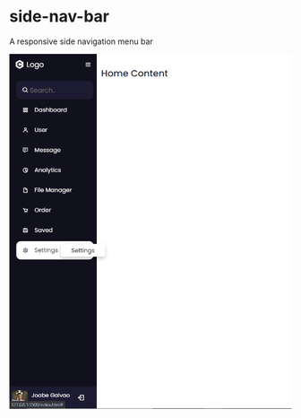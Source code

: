# side-nav-bar
A responsive side navigation menu bar

![img](https://github.com/joabegalvao/side-nav-bar/blob/main/side-bar.png)
